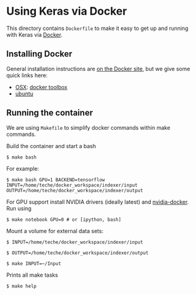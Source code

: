 # Using Keras via Docker

This directory contains `Dockerfile` to make it easy to get up and running with
Keras via [Docker](http://www.docker.com/).

## Installing Docker

General installation instructions are
[on the Docker site](https://docs.docker.com/installation/), but we give some
quick links here:

* [OSX](https://docs.docker.com/installation/mac/): [docker toolbox](https://www.docker.com/toolbox)
* [ubuntu](https://docs.docker.com/installation/ubuntulinux/)

## Running the container

We are using `Makefile` to simplify docker commands within make commands.

Build the container and start a bash

    $ make bash

For example:

    $ make bash GPU=1 BACKEND=tensorflow INPUT=/home/teche/docker_workspace/indexer/input OUTPUT=/home/teche/docker_workspace/indexer/output

For GPU support install NVIDIA drivers (ideally latest) and
[nvidia-docker](https://github.com/NVIDIA/nvidia-docker). Run using

    $ make notebook GPU=0 # or [ipython, bash]

Mount a volume for external data sets:

    $ INPUT=/home/teche/docker_workspace/indexer/input

    $ OUTPUT=/home/teche/docker_workspace/indexer/output

    $ make INPUT=~/Input

Prints all make tasks

    $ make help


